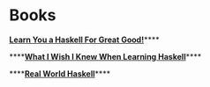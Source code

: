 # Books

[**Learn You a Haskell For Great Good!**](http://learnyouahaskell.com/chapters)\*\*\*\*

\*\*\*\*[**What I Wish I Knew When Learning Haskell**](http://dev.stephendiehl.com/hask/)\*\*\*\*

\*\*\*\*[**Real World Haskell**](http://book.realworldhaskell.org/read/)\*\*\*\*

